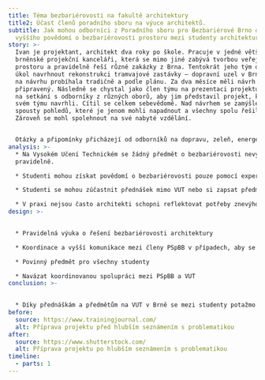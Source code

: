 ```yaml
---
title: Téma bezbariérovosti na fakultě architektury
title2: Účast členů poradního sboru na výuce architektů.
subtitle: Jak mohou odborníci z Poradního sboru pro Bezbariérové Brno docílit
  vyššího povědomí o bezbariérovosti prostoru mezi studenty architektury v Brně?
story: >-
  Ivan je projektant, architekt dva roky po škole. Pracuje v jedné větší
  brněnské projekční kanceláři, která se mimo jiné zabývá tvorbou veřejného
  prostoru a pravidelně řeší různé zakázky z Brna. Tentokrát jeho tým dostal za
  úkol navrhnout rekonstrukci tramvajové zastávky – dopravní uzel v Brně. Práce
  na návrhu probíhala tradičně a podle plánu. Za dva měsíce měli návrh
  připravený. Následně se chystal jako člen týmu na prezentaci projektu. Přišel
  na setkání s odborníky z různých oborů, aby jim představil projekt, který ve
  svém týmu navrhli. Cítil se celkem sebevědomě. Nad návrhem se zamýšleli ze
  spousty pohledů, které je jenom mohli napadnout a všechny spolu řešili v týmu.
  Zároveň se mohl spolehnout na své nabyté vzdělání.  


  Otázky a připomínky přicházejí od odborníků na dopravu, zeleň, energetické sítě a na všechny dokáže odpovědět a reagovat, tak aby uspokojil požadavky jednotlivých expertů. Náhle ale přichází dotaz na bezbariérový přístup pro uživatele vozíku a nevidomé osoby. Ivan najednou ztrácí půdu pod nohama a neví co má říct na bezbariérovost se zaměřil pouze snížením obrubníku a podle přítomných expertů na bezbariérovost to není dostatečné. Chybí vodící linie, sklon na přechodu je příliš strmý a itinerář je umístěn chaoticky. Celý projekt se musí předělat. Kdyby tam byl v této problematice informovanější.
analysis: >-
  * Na Vysokém Učení Technickém se žádný předmět o bezbariérovosti nevyučuje
  pravidelně.

  * Studenti mohou získat povědomí o bezbariérovosti pouze pomocí expertů na různých přednáškách. 

  * Studenti se mohou zúčastnit přednášek mimo VUT nebo si zapsat předměty z jiných univerzit.

  * V praxi nejsou často architekti schopni reflektovat potřeby znevýhodněných skupin jakou jsou například uživatelé vozíku nebo osoby s postižením zraku.
design: >-
  

  * Pravidelná výuka o řešení bezbariérovosti architektury

  * Koordinace a vyšší komunikace mezi členy PSpBB v případech, aby se zamezilo možným a zbytečným překryvům v náplni přednášky 

  * Povinný předmět pro všechny studenty

  * Navázat koordinovanou spolupráci mezi PSpBB a VUT
conclusion: >-
  

  * Díky přednáškám a předmětům na VUT v Brně se mezi studenty potažmo architekty zvýší orientace v problematice bezbariérovosti
before:
  source: https://www.trainingjournal.com/
  alt: Příprava projektu před hlubším seznámením s problematikou
after:
  source: https://www.shutterstock.com/
  alt: Příprava projektu po hlubším seznámením s problematikou
timeline:
  - parts: 1
---
```

